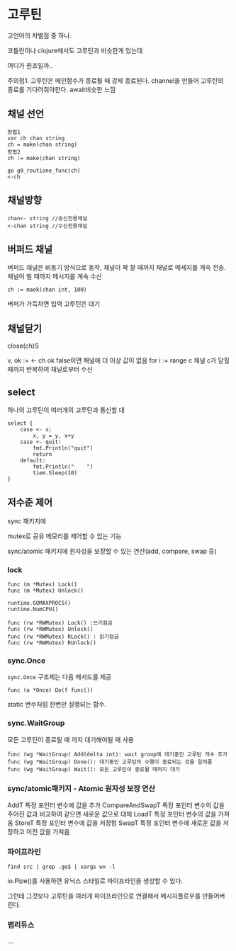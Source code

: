 # 고루틴

고언어의 차별점 중 하나.

코틀린이나 clojure에서도 고루틴과 비슷한게 있는데

어디가 원조일까..

주의점1. 고루틴은 메인함수가 종료될 때 강제 종료된다. channel을 만들어 고루틴의 종료를 기다려줘야한다.
await비슷한 느낌

## 채널 선언
```
방법1
var ch chan string
ch = make(chan string)
방법2
ch := make(chan string)

go g0_routione_func(ch)
<-ch
```

## 채널방향
```
chan<- string //송신전용채널
<-chan string //수신전용채널
```

## 버퍼드 채널

버퍼드 채널은 비동기 방식으로 동작, 채널이 꽉 찰 때까지 채널로 메세지를 계속 전송. 채널이 빌 때까지 메시지를 계속 수신
```
ch := maek(chan int, 100)
```

버퍼가 가득차면 입력 고루틴은 대기

## 채널닫기

close(ch)S

v, ok := <- ch
ok false이면 채널에 더 이상 값이 없음
for i := range c
채널 c가 닫힐 때까지 반복하여 채널로부터 수신


## select

하나의 고루틴이 여러개의 고루틴과 통신할 대

```
select {
    case <- x:
        x, y = y, x+y
    case <- quit:
        fmt.Println("quit")
        return
    default:
        fmt.Println("    ")
        tiem.Sleep(10)
}
```

## 저수준 제어

sync 패키지에

mutex로 공유 메모리를 제어할 수 있는 기능

sync/atomic 패키지에 원자성을 보장할 수 있는 연산(add, compare, swap 등)

### lock
```
func (m *Mutex) Lock()
func (m *Mutex) Unlock()

runtime.GOMAXPROCS()
runtime.NumCPU()

func (rw *RWMutex) Lock() :쓰기잠금
func (rw *RWMutex) Unlock()
func (rw *RWMutex) RLock() : 읽기잠금
func (rw *RWMutex) RUnlock()
```

### sync.Once
`sync.Once` 구조체는 다음 메서드를 제공

`func (o *Once) Do(f func())`

static 변수처럼 한번만 실행되는 함수.

### sync.WaitGroup

모든 고루틴이 종료될 때 까지 대기해야될 때 사용

```
func (wg *WaitGroup) Add(delta int): wait group에 대기중인 고루틴 개수 추가
func (wg *WaitGroup) Done(): 대기중인 고루틴의 수행이 종료되는 것을 알려줌
func (wg *WaitGroup) Wait(): 모든 고루틴이 종료될 때까지 대기
```

### sync/atomic패키지 - Atomic 원자성 보장 연산

AddT 특정 포인터 변수에 값을 추가
CompareAndSwapT 특정 포인터 변수의 값을 주어진 값과 비교하여 같으면 새로운 값으로 대체
LoadT 특정 포인터 변수의 값을 가져옴
StoreT 특정 포인터 변수에 값을 저장함
SwapT 특정 포인터 변수에 새로운 값을 저장하고 이전 값을 가져옴

### 파이프라인

`find src | grep .go$ | xargs wx -l`

io.Pipe()를 사용하면 유닉스 스타일로 파이프라인을 생성할 수 있다.

그런데 그것보다 고루틴을 여러개 파이프라인으로 연결해서 메시지플로우를 만들어버린다.

### 맵리듀스

....

